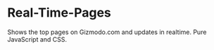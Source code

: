 Real-Time-Pages
===============

Shows the top pages on Gizmodo.com and updates in realtime. Pure JavaScript and CSS.
